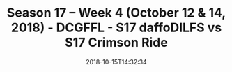 ---
title: Season 17 – Week 4 (October 12 & 14, 2018) - DCGFFL - S17 daffoDILFS vs S17
  Crimson Ride
teams-score:
- team: _teams/s17-power-yellow.md
  score: 25
- team: _teams/s17-crimson.md
  score: 19
mvp: M. Rothschild (P. Yellow); B. McFarland (Crimson)
game-ball: P. Pham (P. Yellow); S. Brown (Crimson)
season: 17
week: 4
date: '2018-10-15T14:32:34'
pageid: season-17-week-4-october-12-14-2018-6702-vs-6691
---